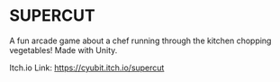 # SUPERCUT
A fun arcade game about a chef running through the kitchen chopping vegetables! Made with Unity.

Itch.io Link:
https://cyubit.itch.io/supercut
